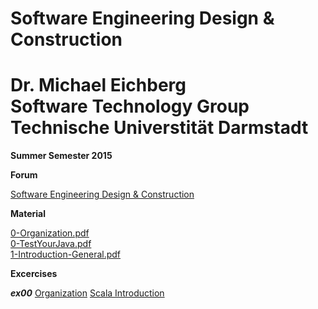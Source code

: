 Software Engineering Design & Construction
==
Dr. Michael Eichberg  
Software Technology Group  
Technische Universtität Darmstadt  
===
**Summer Semester 2015**

**Forum**

[Software Engineering Design & Construction](https://www.fachschaft.informatik.tu-darmstadt.de/forum//viewforum.php?f=234)


**Material**

[0-Organization.pdf](0-Organization.pdf)  
[0-TestYourJava.pdf](0-TestYourJava.pdf)  
[1-Introduction-General.pdf](1-Introduction-General.pdf)


**Excercises**

***ex00***
[Organization](Exercises/ex00/orga.pdf)
[Scala Introduction](Exercises/ex00/scala.pdf)